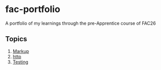 # fac-portfolio
A portfolio of my learnings through the pre-Apprentice course of FAC26

## Topics

1. [Markup](../main/topics/markup.md)
2. [http](../main/topics/http.md)
3. [Testing](../main/topics/testing.md)
